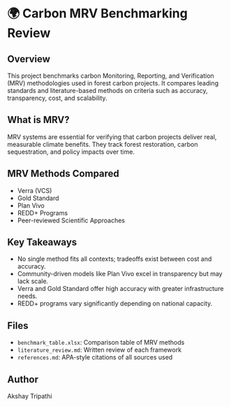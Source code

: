 # 🌍 Carbon MRV Benchmarking Review

## Overview
This project benchmarks carbon Monitoring, Reporting, and Verification (MRV) methodologies used in forest carbon projects. It compares leading standards and literature-based methods on criteria such as accuracy, transparency, cost, and scalability.

## What is MRV?
MRV systems are essential for verifying that carbon projects deliver real, measurable climate benefits. They track forest restoration, carbon sequestration, and policy impacts over time.

## MRV Methods Compared
- Verra (VCS)
- Gold Standard
- Plan Vivo
- REDD+ Programs
- Peer-reviewed Scientific Approaches

## Key Takeaways
- No single method fits all contexts; tradeoffs exist between cost and accuracy.
- Community-driven models like Plan Vivo excel in transparency but may lack scale.
- Verra and Gold Standard offer high accuracy with greater infrastructure needs.
- REDD+ programs vary significantly depending on national capacity.

## Files
- `benchmark_table.xlsx`: Comparison table of MRV methods
- `literature_review.md`: Written review of each framework
- `references.md`: APA-style citations of all sources used

## Author
Akshay Tripathi
